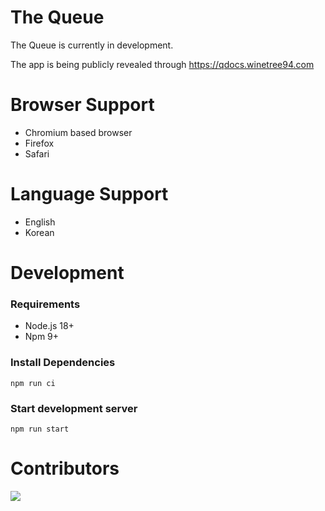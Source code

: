 # The Queue

The Queue is currently in development.

The app is being publicly revealed through https://qdocs.winetree94.com

# Browser Support

- Chromium based browser
- Firefox
- Safari

# Language Support

- English
- Korean

# Development

### Requirements

- Node.js 18+
- Npm 9+

### Install Dependencies

```
npm run ci
```

### Start development server

```
npm run start
```

# Contributors

<a href="https://github.com/winetree94/TheQueue/graphs/contributors">
  <img src="https://contrib.rocks/image?repo=winetree94/TheQueue" />
</a>
